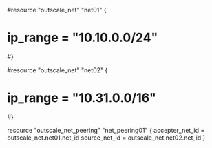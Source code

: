 #resource "outscale_net" "net01" {
#  ip_range = "10.10.0.0/24"
#}

#resource "outscale_net" "net02" {
#  ip_range = "10.31.0.0/16"
#}

resource "outscale_net_peering" "net_peering01" {
  accepter_net_id = outscale_net.net01.net_id
  source_net_id   = outscale_net.net02.net_id
}